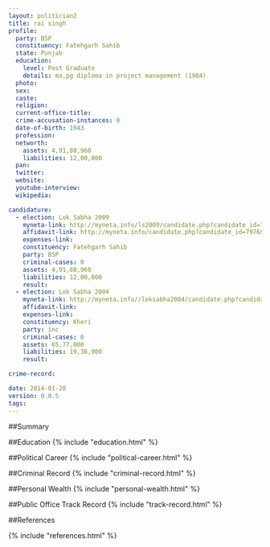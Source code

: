 ```yaml
---
layout: politician2
title: rai singh
profile: 
  party: BSP
  constituency: Fatehgarh Sahib
  state: Punjab
  education: 
    level: Post Graduate
    details: ma,pg diploma in project management (1984)
  photo: 
  sex: 
  caste: 
  religion: 
  current-office-title: 
  crime-accusation-instances: 0
  date-of-birth: 1943
  profession: 
  networth: 
    assets: 4,91,88,960
    liabilities: 12,00,000
  pan: 
  twitter: 
  website: 
  youtube-interview: 
  wikipedia: 

candidature: 
  - election: Lok Sabha 2009
    myneta-link: http://myneta.info/ls2009/candidate.php?candidate_id=7976
    affidavit-link: http://myneta.info/candidate.php?candidate_id=7976&scan=original
    expenses-link: 
    constituency: Fatehgarh Sahib 
    party: BSP
    criminal-cases: 0
    assets: 4,91,88,960
    liabilities: 12,00,000
    result:  
  - election: Lok Sabha 2004
    myneta-link: http://myneta.info//loksabha2004/candidate.php?candidate_id=4560
    affidavit-link: 
    expenses-link: 
    constituency: Kheri 
    party: inc
    criminal-cases: 0
    assets: 65,77,000
    liabilities: 19,38,000
    result:  

crime-record: 

date: 2014-01-28
version: 0.0.5
tags: 
---
```

##Summary


##Education
{% include "education.html" %}


##Political Career
{% include "political-career.html" %}


##Criminal Record
{% include "criminal-record.html" %}


##Personal Wealth
{% include "personal-wealth.html" %}


##Public Office Track Record
{% include "track-record.html" %}


##References


{% include "references.html" %}